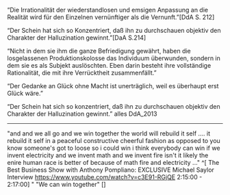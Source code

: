 


“Die Irrationalität der wiederstandlosen und emsigen Anpassung an die Realität wird für den Einzelnen vernünftiger als die Vernunft.”[DdA S. 212]

“Der Schein hat sich so Konzentriert, daß ihn zu durchschauen objektiv den Charakter der Halluzination gewinnt.”[DaA S.214]

“Nicht in dem sie ihm die ganze Befriedigung gewährt, haben die losgelassenen Produktionskolosse das Individuum überwunden, sondern in dem sie es als Subjekt auslöschten.
Eben darin besteht ihre vollständige Rationalität, die mit ihre Verrücktheit zusammenfällt.”

“Der Gedanke an Glück ohne Macht ist unerträglich, weil es überhaupt erst Glück wäre.”

“Der Schein hat sich so konzentriert, daß ihn zu durchschauen objektiv den Charakter der Halluzination gewinnt.”
alles DdA_2013

----
"and and we all go and we win together the world will rebuild it self  ....
it rebuild it self in a peaceful constructive cheerful fashion as opposed to you know someone's got to loose so i could win i think everybody can win if we invent electricity and we invent math and we invent fire isn't it likely the enire human race is better of because of math fire and electricity ..."  ^[ The Best Business Show with Anthony Pompliano: EXCLUSIVE Michael Saylor Interview https://www.youtube.com/watch?v=c3E91-RGjQE 2:15:00 - 2:17:00]
 "
"We can win together" []